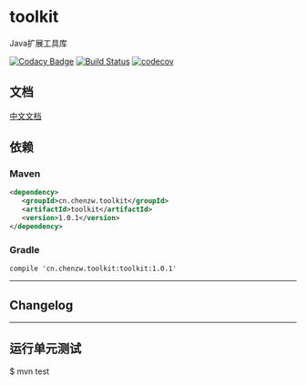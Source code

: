 # toolkit

Java扩展工具库

[![Codacy Badge](https://api.codacy.com/project/badge/Grade/3a01d0ffcca4412594bd3d80c5cdf90f)](https://www.codacy.com/manual/otary/toolkit?utm_source=github.com&amp;utm_medium=referral&amp;utm_content=otary/toolkit&amp;utm_campaign=Badge_Grade)
[![Build Status](https://travis-ci.org/otary/toolkit.svg?branch=master)](https://travis-ci.org/otary/toolkit)
[![codecov](https://codecov.io/gh/otary/toolkit/branch/master/graph/badge.svg)](https://codecov.io/gh/otary/toolkit)


## 文档

[中文文档](https://otary.github.io/toolkit/#/zh-cn/quickStart)


## 依赖

### Maven

```` xml
<dependency>
   <groupId>cn.chenzw.toolkit</groupId>
   <artifactId>toolkit</artifactId>
   <version>1.0.1</version>
</dependency>
````

### Gradle

```
compile 'cn.chenzw.toolkit:toolkit:1.0.1'
```
---

## Changelog




---

[](zh-cn/commons.md ':include')

[](zh-cn/io.md ':include')

[](zh-cn/dozer.md ':include')

[](zh-cn/freemarker.md ':include')

[](zh-cn/codec.md ':include')

[](zh-cn/http.md ':include')

[](zh-cn/cache.md ':include')

[](zh-cn/logging.md ':include')

[](zh-cn/spring.md ':include')

[](zh-cn/datasource.md ':include')

[](zh-cn/authentication.md ':include')


## 运行单元测试

$ mvn test


